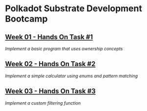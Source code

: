 # Polkadot Substrate Development Bootcamp

## [Week 01 - Hands On Task #1](./week_01/)

*Implement a basic program that uses ownership concepts*

## [Week 02 - Hands On Task #2](./week_02/)

*Implement a simple calculator using enums and pattern matching*

## [Week 03 - Hands On Task #3](./week_03/)

*Implement a custom filtering function*
